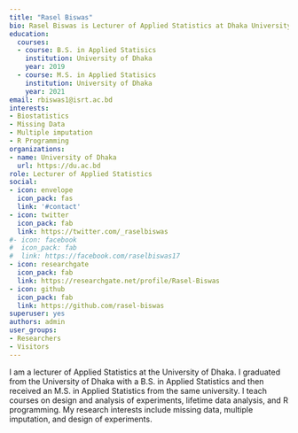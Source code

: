 ```yaml
---
title: "Rasel Biswas"
bio: Rasel Biswas is Lecturer of Applied Statistics at Dhaka University.
education:
  courses:
  - course: B.S. in Applied Statisics
    institution: University of Dhaka
    year: 2019
  - course: M.S. in Applied Statisics
    institution: University of Dhaka
    year: 2021
email: rbiswas1@isrt.ac.bd
interests:
- Biostatistics
- Missing Data
- Multiple imputation
- R Programming
organizations:
- name: University of Dhaka
  url: https://du.ac.bd
role: Lecturer of Applied Statistics
social:
- icon: envelope
  icon_pack: fas
  link: '#contact'
- icon: twitter
  icon_pack: fab
  link: https://twitter.com/_raselbiswas
#- icon: facebook
#  icon_pack: fab
#  link: https://facebook.com/raselbiswas17
- icon: researchgate
  icon_pack: fab
  link: https://researchgate.net/profile/Rasel-Biswas
- icon: github
  icon_pack: fab
  link: https://github.com/rasel-biswas
superuser: yes
authors: admin
user_groups:
- Researchers
- Visitors
---
```

I am a lecturer of Applied Statistics at the University of Dhaka. I graduated from the University of Dhaka with a B.S. in Applied Statistics and then received an M.S. in Applied Statistics from the same university. I teach courses on design and analysis of experiments, lifetime data analysis, and R programming. My research interests include missing data, multiple imputation, and design of experiments.
